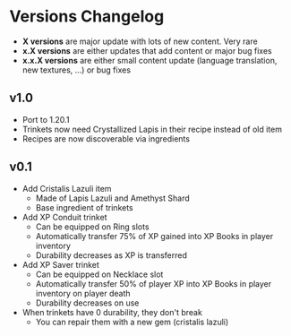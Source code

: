 # Versions Changelog

* **X versions** are major update with lots of new content. Very rare
* **x.X versions** are either updates that add content or major bug fixes
* **x.x.X versions** are either small content update (language translation, new textures, ...) or bug fixes

## v1.0

* Port to 1.20.1
* Trinkets now need Crystallized Lapis in their recipe instead of old item
* Recipes are now discoverable via ingredients

## v0.1

* Add Cristalis Lazuli item
  * Made of Lapis Lazuli and Amethyst Shard
  * Base ingredient of trinkets
* Add XP Conduit trinket
  * Can be equipped on Ring slots
  * Automatically transfer 75% of XP gained into XP Books in player inventory
  * Durability decreases as XP is transferred
* Add XP Saver trinket
  * Can be equipped on Necklace slot
  * Automatically transfer 50% of player XP into XP Books in player inventory on player death
  * Durability decreases on use
* When trinkets have 0 durability, they don't break
  * You can repair them with a new gem (cristalis lazuli)
